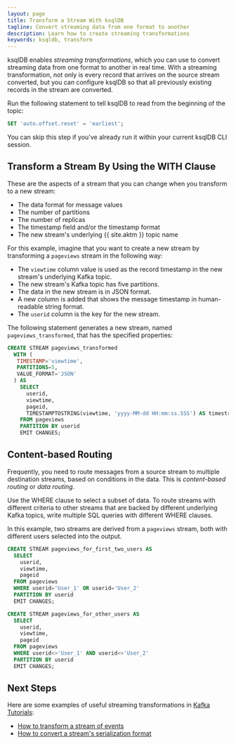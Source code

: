```yaml
---
layout: page
title: Transform a Stream With ksqlDB
tagline: Convert streaming data from one format to another
description: Learn how to create streaming transformations
keywords: ksqldb, transform
---
```


ksqlDB enables *streaming transformations*, which you can use to convert
streaming data from one format to another in real time. With a streaming
transformation, not only is every record that arrives on the source
stream converted, but you can configure ksqlDB so that all previously
existing records in the stream are converted.

Run the following statement to tell ksqlDB to read from the beginning of the
topic:

```sql
SET 'auto.offset.reset' = 'earliest';
```

You can skip this step if you've already run it within your current
ksqlDB CLI session.

Transform a Stream By Using the WITH Clause
-------------------------------------------

These are the aspects of a stream that you can change when you transform
to a new stream:

-   The data format for message values
-   The number of partitions
-   The number of replicas
-   The timestamp field and/or the timestamp format
-   The new stream's underlying {{ site.aktm }} topic name

For this example, imagine that you want to create a new stream by
transforming a `pageviews` stream in the following way:

-   The `viewtime` column value is used as the record timestamp in the
    new stream's underlying Kafka topic.
-   The new stream's Kafka topic has five partitions.
-   The data in the new stream is in JSON format.
-   A new column is added that shows the message timestamp in
    human-readable string format.
-   The `userid` column is the key for the new stream.

The following statement generates a new stream, named
`pageviews_transformed`, that has the specified properties:

```sql
CREATE STREAM pageviews_transformed
  WITH (
   TIMESTAMP='viewtime',
   PARTITIONS=5,
   VALUE_FORMAT='JSON'
  ) AS
    SELECT
      userid, 
      viewtime,
      pageid,
      TIMESTAMPTOSTRING(viewtime, 'yyyy-MM-dd HH:mm:ss.SSS') AS timestring
    FROM pageviews
    PARTITION BY userid
    EMIT CHANGES;
```

Content-based Routing
---------------------

Frequently, you need to route messages from a source stream to multiple
destination streams, based on conditions in the data. This is
*content-based routing* or *data routing*.

Use the WHERE clause to select a subset of data. To route streams with
different criteria to other streams that are backed by different
underlying Kafka topics, write multiple SQL queries with different
WHERE clauses.

In this example, two streams are derived from a `pageviews` stream, both
with different users selected into the output.

```sql
CREATE STREAM pageviews_for_first_two_users AS
  SELECT 
    userid,
    viewtime,
    pageid
  FROM pageviews
  WHERE userid='User_1' OR userid='User_2'
  PARTITION BY userid
  EMIT CHANGES;
```

```sql
CREATE STREAM pageviews_for_other_users AS
  SELECT 
    userid,
    viewtime,
    pageid
  FROM pageviews
  WHERE userid<>'User_1' AND userid<>'User_2'
  PARTITION BY userid
  EMIT CHANGES;
```

Next Steps
----------

Here are some examples of useful streaming transformations in
[Kafka Tutorials](https://kafka-tutorials.confluent.io/):

-   [How to transform a stream of events](https://kafka-tutorials.confluent.io/transform-a-stream-of-events/ksql.html)
-   [How to convert a stream's serialization format](https://kafka-tutorials.confluent.io/changing-serialization-format/ksql.html)


